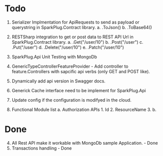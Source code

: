 # Todo

1. Serializer Implmentation for ApiRequests to send as payload or querystring in SparkPlug.Contract library. 
    a. .ToJson()
    b. .ToBase64()

2. RESTSharp integration to get or post data to REST API Url in SparkPlug.Contract library. 
    a. .Get("/user/10")
    b. .Post("/user")
    c. .Put("/user")
    d. .Delete("/user/10")
    e. .Patch("/user/10")

3. SparkPlug.Api Unit Testing with MongoDb
5. GenericTypeControllerFeatureProvider - Add controller to feature.Controllers with sapcific api verbs (only GET and POST like).
6. Dynamically add api version in Swagger docs.
8. Generick Cache interface need to be implement for SparkPlug.Api
9. Update config if the configuration is modifyed in the cloud.
10. Functional Module list
    a. Authorization APIs 
        1. Id
        2. ResourceName
        3. 
    b. 



# Done

4. All Rest API make it workable with MongoDb sample Application. - Done
7. Transactions handling - Done